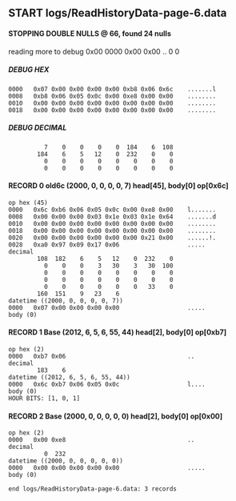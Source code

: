 ## START logs/ReadHistoryData-page-6.data
#### STOPPING DOUBLE NULLS @ 66, found 24 nulls
reading more to debug 0x00
    0000   0x00 0x00                                  ..
              0    0
##### DEBUG HEX
    0000   0x07 0x00 0x00 0x00 0x00 0xb8 0x06 0x6c    .......l
    0008   0xb8 0x06 0x05 0x0c 0x00 0xe8 0x00 0x00    ........
    0010   0x00 0x00 0x00 0x00 0x00 0x00 0x00 0x00    ........
    0018   0x00 0x00 0x00 0x00 0x00 0x00 0x00 0x00    ........
##### DEBUG DECIMAL
              7    0    0    0    0  184    6  108
            184    6    5   12    0  232    0    0
              0    0    0    0    0    0    0    0
              0    0    0    0    0    0    0    0
#### RECORD 0 old6c (2000, 0, 0, 0, 0, 7) head[45], body[0] op[0x6c]

    op hex (45)
    0000   0x6c 0xb6 0x06 0x05 0x0c 0x00 0xe8 0x00    l.......
    0008   0x00 0x00 0x00 0x03 0x1e 0x03 0x1e 0x64    .......d
    0010   0x00 0x00 0x00 0x00 0x00 0x00 0x00 0x00    ........
    0018   0x00 0x00 0x00 0x00 0x00 0x00 0x00 0x00    ........
    0020   0x00 0x00 0x00 0x00 0x00 0x00 0x21 0x00    ......!.
    0028   0xa0 0x97 0x09 0x17 0x06                   .....
    decimal
            108  182    6    5   12    0  232    0
              0    0    0    3   30    3   30  100
              0    0    0    0    0    0    0    0
              0    0    0    0    0    0    0    0
              0    0    0    0    0    0   33    0
            160  151    9   23    6
    datetime ((2000, 0, 0, 0, 0, 7))
    0000   0x07 0x00 0x00 0x00 0x00                   .....
    body (0)

#### RECORD 1 Base (2012, 6, 5, 6, 55, 44) head[2], body[0] op[0xb7]

    op hex (2)
    0000   0xb7 0x06                                  ..
    decimal
            183    6
    datetime ((2012, 6, 5, 6, 55, 44))
    0000   0x6c 0xb7 0x06 0x05 0x0c                   l....
    body (0)
    HOUR BITS: [1, 0, 1]
#### RECORD 2 Base (2000, 0, 0, 0, 0, 0) head[2], body[0] op[0x00]

    op hex (2)
    0000   0x00 0xe8                                  ..
    decimal
              0  232
    datetime ((2000, 0, 0, 0, 0, 0))
    0000   0x00 0x00 0x00 0x00 0x00                   .....
    body (0)

`end logs/ReadHistoryData-page-6.data: 3 records`
